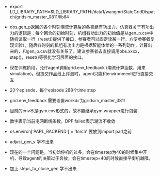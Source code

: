 * export LD_LIBRARY_PATH=$LD_LIBRARY_PATH:/data1/wangmr/StateGridDispatch/gridsim_master_0811/lib64

* obs.gen_p返回的各个时刻潮流计算后的各机组有功出力，仿真器关于有功出力的逻辑是：每个回合的初始时刻，机组有功出力的初始值是从gen_p.csv中随机读取一行（reset()提供了接口，参赛者可以固定读某一行，方便参赛者复现实验），随后各时刻的机组有功出力是根据智能体给的一系列动作，计算出来的，和gen_p.csv就没有关系了。建议参赛者去直接调用obs.xxxx，step()，reset()等强化学习层面的接口。

* 现在训练阶段，允许agent调用grid.env_feedback (潮流计算函数，用来simulation)。但提交作品线上评测时，agent只能和environment进行直接交互

* 20个episode，每个episode 288个time step

* grid.env_feedback 需要设置workdir为gridsim_master_0811

* 目前的env不是gym.env形式的，故不能继承gym.wrapper进行包装

* 数字表示当前电网断线条数，DPF failed表示潮流不收敛

* os.environ['PARL_BACKEND'] = 'torch' 要放到import parl之前

* adjust_gen_v 学不出来

* 现在的一个问题是，当初始停机的过多，会在timestep为40的时候集中开机，导致agent的决策过于奔放，会在timestep=40的时候直接平衡机越限。

* 加上 steps_to_close_gen 学不出来